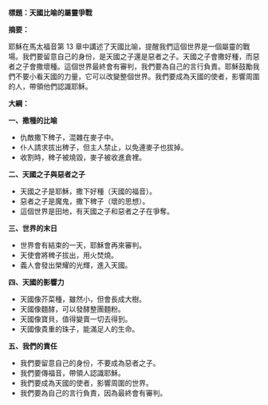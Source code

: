 **標題：天國比喻的屬靈爭戰**

**摘要：**

耶穌在馬太福音第 13 章中講述了天國比喻，提醒我們這個世界是一個屬靈的戰場。我們要留意自己的身份，是天國之子還是惡者之子。天國之子會撒好種，而惡者之子會撒壞種。這個世界最終會有審判，我們要為自己的言行負責。耶穌鼓勵我們不要小看天國的力量，它可以改變整個世界。我們要成為天國的使者，影響周圍的人，帶領他們認識耶穌。

**大綱：**

**一、撒種的比喻**

* 仇敵撒下稗子，混雜在麥子中。
* 仆人請求拔出稗子，但主人禁止，以免連麥子也拔掉。
* 收割時，稗子被燒毀，麥子被收進倉裡。

**二、天國之子與惡者之子**

* 天國之子是耶穌，撒下好種（天國的福音）。
* 惡者之子是魔鬼，撒下稗子（壞的思想）。
* 這個世界是田地，有天國之子和惡者之子在爭奪。

**三、世界的末日**

* 世界會有結束的一天，耶穌會再來審判。
* 天使會將稗子拔出，用火焚燒。
* 義人會發出榮耀的光輝，進入天國。

**四、天國的影響力**

* 天國像芥菜種，雖然小，但會長成大樹。
* 天國像麵酵，可以發酵整團麵粉。
* 天國像寶貝，值得變賣一切去得到。
* 天國像貴重的珠子，能滿足人的生命。

**五、我們的責任**

* 我們要留意自己的身份，不要成為惡者之子。
* 我們要傳福音，帶領人認識耶穌。
* 我們要成為天國的使者，影響周圍的世界。
* 我們要為自己的言行負責，因為最終會有審判。